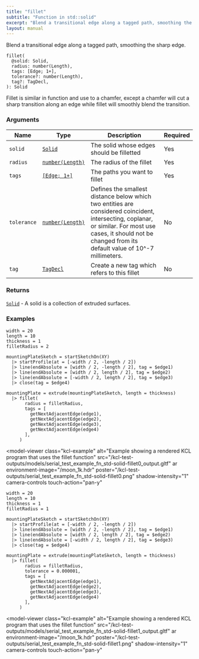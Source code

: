 ```yaml
---
title: "fillet"
subtitle: "Function in std::solid"
excerpt: "Blend a transitional edge along a tagged path, smoothing the sharp edge."
layout: manual
---
```


Blend a transitional edge along a tagged path, smoothing the sharp edge.

```kcl
fillet(
  @solid: Solid,
  radius: number(Length),
  tags: [Edge; 1+],
  tolerance?: number(Length),
  tag?: TagDecl,
): Solid
```

Fillet is similar in function and use to a chamfer, except
a chamfer will cut a sharp transition along an edge while fillet
will smoothly blend the transition.

### Arguments

| Name | Type | Description | Required |
|----------|------|-------------|----------|
| `solid` | [`Solid`](/docs/kcl-std/types/std-types-Solid) | The solid whose edges should be filletted | Yes |
| `radius` | [`number(Length)`](/docs/kcl-std/types/std-types-number) | The radius of the fillet | Yes |
| `tags` | [`[Edge; 1+]`](/docs/kcl-std/types/std-types-Edge) | The paths you want to fillet | Yes |
| `tolerance` | [`number(Length)`](/docs/kcl-std/types/std-types-number) | Defines the smallest distance below which two entities are considered coincident, intersecting, coplanar, or similar. For most use cases, it should not be changed from its default value of 10^-7 millimeters. | No |
| `tag` | [`TagDecl`](/docs/kcl-std/types/std-types-TagDecl) | Create a new tag which refers to this fillet | No |

### Returns

[`Solid`](/docs/kcl-std/types/std-types-Solid) - A solid is a collection of extruded surfaces.


### Examples

```kcl
width = 20
length = 10
thickness = 1
filletRadius = 2

mountingPlateSketch = startSketchOn(XY)
  |> startProfile(at = [-width / 2, -length / 2])
  |> line(endAbsolute = [width / 2, -length / 2], tag = $edge1)
  |> line(endAbsolute = [width / 2, length / 2], tag = $edge2)
  |> line(endAbsolute = [-width / 2, length / 2], tag = $edge3)
  |> close(tag = $edge4)

mountingPlate = extrude(mountingPlateSketch, length = thickness)
  |> fillet(
       radius = filletRadius,
       tags = [
         getNextAdjacentEdge(edge1),
         getNextAdjacentEdge(edge2),
         getNextAdjacentEdge(edge3),
         getNextAdjacentEdge(edge4)
       ],
     )

```


<model-viewer
  class="kcl-example"
  alt="Example showing a rendered KCL program that uses the fillet function"
  src="/kcl-test-outputs/models/serial_test_example_fn_std-solid-fillet0_output.gltf"
  ar
  environment-image="/moon_1k.hdr"
  poster="/kcl-test-outputs/serial_test_example_fn_std-solid-fillet0.png"
  shadow-intensity="1"
  camera-controls
  touch-action="pan-y"
>
</model-viewer>

```kcl
width = 20
length = 10
thickness = 1
filletRadius = 1

mountingPlateSketch = startSketchOn(XY)
  |> startProfile(at = [-width / 2, -length / 2])
  |> line(endAbsolute = [width / 2, -length / 2], tag = $edge1)
  |> line(endAbsolute = [width / 2, length / 2], tag = $edge2)
  |> line(endAbsolute = [-width / 2, length / 2], tag = $edge3)
  |> close(tag = $edge4)

mountingPlate = extrude(mountingPlateSketch, length = thickness)
  |> fillet(
       radius = filletRadius,
       tolerance = 0.000001,
       tags = [
         getNextAdjacentEdge(edge1),
         getNextAdjacentEdge(edge2),
         getNextAdjacentEdge(edge3),
         getNextAdjacentEdge(edge4)
       ],
     )

```


<model-viewer
  class="kcl-example"
  alt="Example showing a rendered KCL program that uses the fillet function"
  src="/kcl-test-outputs/models/serial_test_example_fn_std-solid-fillet1_output.gltf"
  ar
  environment-image="/moon_1k.hdr"
  poster="/kcl-test-outputs/serial_test_example_fn_std-solid-fillet1.png"
  shadow-intensity="1"
  camera-controls
  touch-action="pan-y"
>
</model-viewer>


